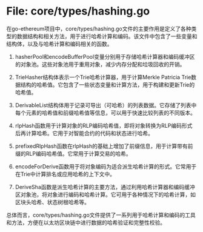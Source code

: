 # File: core/types/hashing.go

在go-ethereum项目中，core/types/hashing.go文件的主要作用是定义了各种类型的数据结构和相关方法，用于进行哈希计算和编码。该文件中包含了一些变量和结构体，以及与哈希计算和编码相关的函数。

1. hasherPool和encodeBufferPool变量分别用于存储哈希计算器和编码缓冲区的对象池。这些对象池用于重用对象，减少内存分配和垃圾回收的开销。

2. TrieHasher结构体表示一个Trie哈希计算器，用于计算Merkle Patricia Trie数据结构的哈希值。它包含了一些状态变量和计算方法，用于构建和更新Trie的哈希值。

3. DerivableList结构体用于记录可导出（可哈希）的列表数据。它存储了列表中每个元素的哈希值和前缀哈希值等信息，可以用于快速比较列表的不同版本。

4. rlpHash函数用于计算对象的RLP编码哈希值，即将对象转换为RLP编码形式后再计算哈希。它用于对智能合约的代码和状态进行哈希。

5. prefixedRlpHash函数在rlpHash的基础上增加了前缀信息，用于计算带有前缀的RLP编码哈希值。它常用于计算交易的哈希。

6. encodeForDerive函数用于将对象编码为适合派生哈希计算的形式。它常用于在Trie中计算排名或应用哈希的上下文中。

7. DeriveSha函数是派生哈希计算的主要方法，通过利用哈希计算器和编码缓冲区对象池，将对象进行编码和哈希计算。它可用于各种情况下的哈希计算，如区块头哈希、状态树根哈希等。

总体而言，core/types/hashing.go文件提供了一系列用于哈希计算和编码的工具和方法，方便在以太坊区块链中进行数据的哈希验证和完整性校验。

